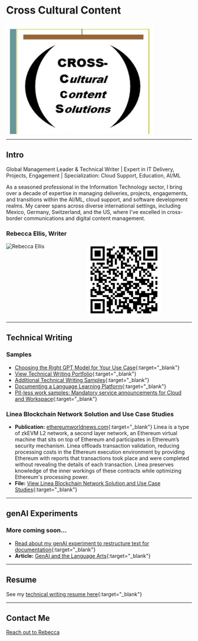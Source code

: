 
# Cross Cultural Content  

<div style="display: flex; align-items: center;">
    <img src="assets/New_Logo.png" alt="QR-Code" style="width: 400px; height: 300px;">
</div>

---

## Intro

Global Management Leader & Technical Writer | Expert in IT Delivery, Projects, Engagement | Specialization: Cloud Support, Education, AI/ML


As a seasoned professional in the Information Technology sector, I bring over a decade of expertise in managing deliveries, projects, engagements, and transitions within the AI/ML, cloud support, and software development realms. My career spans across diverse international settings, including Mexico, Germany, Switzerland, and the US, where I've excelled in cross-border communications and digital content management.

### Rebecca Ellis, Writer

<!-- Adjust the image sizes and alignment as needed -->
<div style="display: flex; align-items: center;">
    <img src="https://s3.amazonaws.com/external_clips/users/6481/large/rebecca-bkink-1060.jpg?1332469171" alt="Rebecca Ellis" style="width: 200px; height: 200px; margin-right: 20px;">
    <img src="assets/qr-code.png" alt="QR-Code" style="width: 200px; height: 200px;">
</div>

---

## Technical Writing 

### Samples

- [Choosing the Right GPT Model for Your Use Case](https://github.com/rebejellis/xcultural-content/docs/choose-your-model2.md){:target="_blank"}
- [View Technical Writing Portfolio](https://github.com/rebejellis/xcultural-content/blob/647701a1cc50dd5960f036d6441e7ce07ae46c81/docs/assets/Senior%20TW%20Portfolio%20Rebecca%20Ellis%202-1.pdf){:target="_blank"}
- [Additional Technical Writing Samples](https://github.com/rebejellis/xcultural-content/blob/9acd4deeca2d6521f99c41d2f9dc5c69ca7acfb6/docs/assets/Additional%20TW%20Samples%20Rebecca%20Ellis%20-%20Procedures.pdf){:target="_blank"}
- [Documenting a Language Learning Platform](https://github.com/rebejellis/xcultural-content/blob/647701a1cc50dd5960f036d6441e7ce07ae46c81/docs/assets/Onboarding%20guide%20LEARNSHIP.pdf){:target="_blank"}
- [PII-less work samples: Mandatory service announcements for Cloud and Workspace](https://github.com/rebejellis/xcultural-content/tree/10062b008750b8a2015e387e47df545be63846c2/docs/assets/GCPWorkspaceSamples){:target="_blank"}

### Linea Blockchain Network Solution and Use Case Studies

- **Publication:** [ethereumworldnews.com](http://ethereumworldnews.com){:target="_blank"}
Linea is a type of zkEVM L2 network, a second layer network, an Ethereum virtual machine that sits on top of Ethereum and participates in Ethereum’s security mechanism. Linea offloads transaction validation, reducing processing costs in the Ethereum execution environment by providing Ethereum with reports that transactions took place and were completed without revealing the details of each transaction. Linea preserves knowledge of the inner workings of these contracts while optimizing Ethereum's processing power.
- **File:** [View Linea Blockchain Network Solution and Use Case Studies](https://github.com/rebejellis/xcultural-content/blob/647701a1cc50dd5960f036d6441e7ce07ae46c81/docs/assets/ConsensysWritingSample.pdf){:target="_blank"}

---

## genAI Experiments

### More coming soon...

- [Read about my genAI experiment to restructure text for documentation](https://github.com/rebejellis/xcultural-content/blob/5df401a0c6bf210966a1cfeb5e6164b93461ad63/docs/assets/AI%20Experiment_%20Restructuring%20Text.pdf){:target="_blank"}
- **Article:** [GenAI and the Language Arts](https://github.com/rebejellis/xcultural-content/blob/26987f4788f2bedf3b1f2ee55253c670ab349b56/docs/assets/GenAI%20and%20the%20language%20arts.pdf){:target="_blank"}

---

## Resume

See my [technical writing resume here](https://github.com/rebejellis/xcultural-content/blob/d6d1eb4a3e23c2846abcf61b68b9964dd3fc8914/docs/assets/RebeccaEllisTWPMResume-2024.pdf){:target="_blank"}

---

## Contact Me

[Reach out to Rebecca](https://www.savvycard.com/rebejellis/techwriter-savvycdard/1459_scid)
